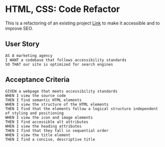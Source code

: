 # HTML, CSS: Code Refactor

This is a refactoring of an existing project [Link](https://utoronto.bootcampcontent.com/utoronto-bootcamp/UTOR-VIRT-BO-FSF-PT-11-2021-U-B/-/tree/main/01-HTML-Git-CSS/02-Challenge)
to make it accessible and to improve SEO.

## User Story

```
AS A marketing agency
I WANT a codebase that follows accessibility standards
SO THAT our site is optimized for search engines
```

## Acceptance Criteria

```
GIVEN a webpage that meets accessibility standards
WHEN I view the source code
THEN I find semantic HTML elements
WHEN I view the structure of the HTML elements
THEN I find that the elements follow a logical structure independent of styling and positioning
WHEN I view the icon and image elements
THEN I find accessible alt attributes
WHEN I view the heading attributes
THEN I find that they fall in sequential order
WHEN I view the title element
THEN I find a concise, descriptive title
```